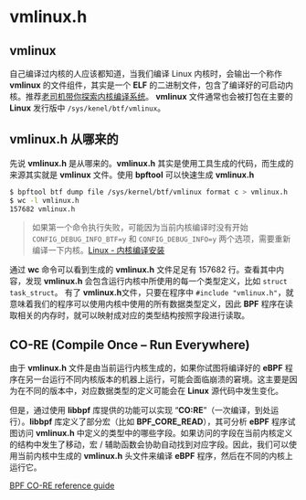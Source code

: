 # vmlinux.h

## **vmlinux**
自己编译过内核的人应该都知道，当我们编译 Linux 内核时，会输出一个称作 **vmlinux** 的文件组件，其实是一个 **ELF** 的二进制文件，包含了编译好的可启动内核。推荐[老司机带你探索内核编译系统](https://richardweiyang-2.gitbook.io/kernel-exploring/00_index)。
**vmlinux** 文件通常也会被打包在主要的 **Linux** 发行版中 `/sys/kenel/btf/vmlinux`。

## vmlinux.h 从哪来的

先说 **vmlinux.h** 是从哪来的。**vmlinux.h** 其实是使用工具生成的代码，而生成的来源其实就是 **vmlinux** 文件。使用 **bpftool** 可以快速生成 **vmlinux.h**

```bash
$ bpftool btf dump file /sys/kernel/btf/vmlinux format c > vmlinux.h
$ wc -l vmlinux.h 
157682 vmlinux.h
```
> 如果第一个命令执行失败，可能因为当前内核编译时没有开始 `CONFIG_DEBUG_INFO_BTF=y` 和 `CONFIG_DEBUG_INFO=y` 两个选项，需要重新编译一下内核。[Linux - 内核编译安装](https://blog.hyperzsb.tech/linux-kernel-compile-install/)

通过 **wc** 命令可以看到生成的 **vmlinux.h** 文件足足有 157682 行。查看其中内容，发现 **vmlinux.h** 会包含运行内核中所使用的每一个类型定义，比如 `struct task_struct`。
有了 **vmlinux.h**文件，只要在程序中 `#include "vmlinux.h"`，就意味着我们的程序可以使用内核中使用的所有数据类型定义，因此 **BPF** 程序在读取相关的内存时，就可以映射成对应的类型结构按照字段进行读取。


## CO-RE (Compile Once – Run Everywhere)

由于 **vmlinux.h** 文件是由当前运行内核生成的，如果你试图将编译好的 **eBPF** 程序在另一台运行不同内核版本的机器上运行，可能会面临崩溃的窘境。这主要是因为在不同的版本中，对应数据类型的定义可能会在 **Linux** 源代码中发生变化。

但是，通过使用 **libbpf** 库提供的功能可以实现 “**CO:RE**”（一次编译，到处运行）。**libbpf** 库定义了部分宏（比如 **BPF_CORE_READ**），其可分析 **eBPF** 程序试图访问 **vmlinux.h** 中定义的类型中的哪些字段。如果访问的字段在当前内核定义的结构中发生了移动，宏 / 辅助函数会协助自动找到对应字段。因此，我们可以使用当前内核中生成的 **vmlinux.h** 头文件来编译 **eBPF** 程序，然后在不同的内核上运行它。

[BPF CO-RE reference guide](https://nakryiko.com/posts/bpf-core-reference-guide/)